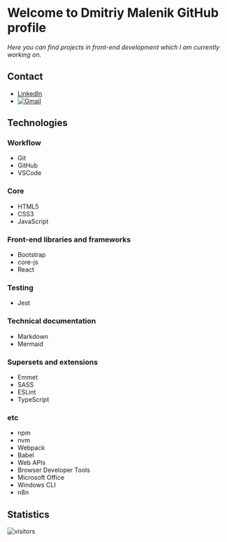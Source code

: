 # Welcome to Dmitriy Malenik GitHub profile

*Here you can find projects in front-end development which I am currently working on.*

## Contact

- [LinkedIn](https://www.linkedin.com/in/dmitriy-m-137a735b/)
- [![Gmail](https://img.shields.io/badge/Gmail-D14836?style=for-the-badge&logo=gmail&logoColor=white)](dmalenik@gmail.com)

## Technologies

### Workflow

- Git
- GitHub
- VSCode

### Core

- HTML5
- CSS3
- JavaScript

### Front-end libraries and frameworks

- Bootstrap
- core-js
- React

### Testing

- Jest

### Technical documentation

- Markdown
- Mermaid

### Supersets and extensions

- Emmet
- SASS
- ESLint
- TypeScript

### etc

- npm
- nvm
- Webpack
- Babel
- Web APIs
- Browser Developer Tools
- Microsoft Office
- Windows CLI
- n8n

## Statistics

![visitors](https://visitor-badge.glitch.me/badge?page_id=dmalenik.dmalenik&left_color=green&right_color=red)
<!--
**dmalenik/dmalenik** is a ✨ _special_ ✨ repository because its `README.md` (this file) appears on your GitHub profile.

Here are some ideas to get you started:

- 🔭 I’m currently working on ...
- 🌱 I’m currently learning ...
- 👯 I’m looking to collaborate on ...
- 🤔 I’m looking for help with ...
- 💬 Ask me about ...
- 📫 How to reach me: ...
- 😄 Pronouns: ...
- ⚡ Fun fact: ...
-->
